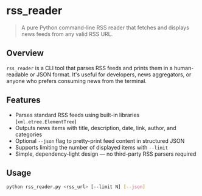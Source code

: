 # rss_reader

> A pure Python command-line RSS reader that fetches and displays news feeds from any valid RSS URL.

## Overview

`rss_reader` is a CLI tool that parses RSS feeds and prints them in a human-readable or JSON format. It's useful for developers, news aggregators, or anyone who prefers consuming news from the terminal.

## Features

- Parses standard RSS feeds using built-in libraries (`xml.etree.ElementTree`)
- Outputs news items with title, description, date, link, author, and categories
- Optional `--json` flag to pretty-print feed content in structured JSON
- Supports limiting the number of displayed items with `--limit`
- Simple, dependency-light design — no third-party RSS parsers required

## Usage

```bash
python rss_reader.py <rss_url> [--limit N] [--json]

